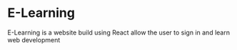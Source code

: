 # E-Learning
E-Learning is a website build using React allow the user to sign in and learn web development
